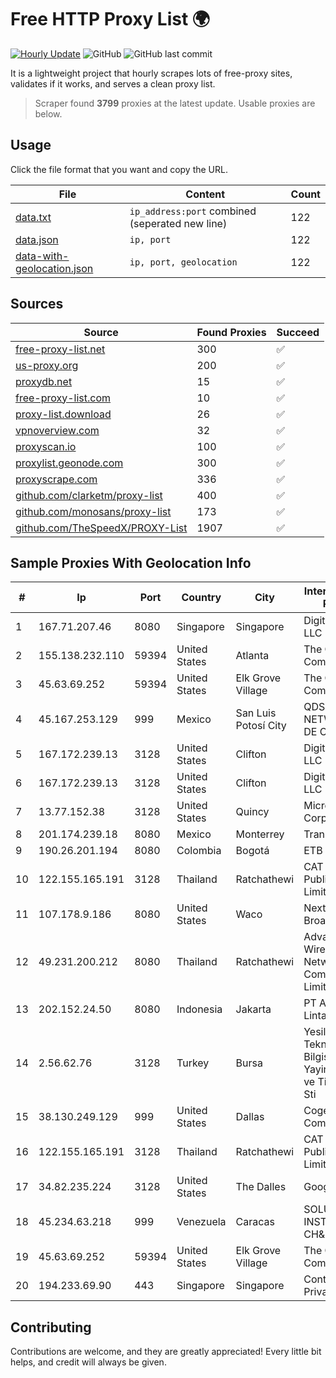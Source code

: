 
# Free HTTP Proxy List 🌍

[![Hourly Update](https://github.com/mertguvencli/http-proxy-list/actions/workflows/main.yml/badge.svg?branch=main)](https://github.com/mertguvencli/http-proxy-list/actions/workflows/main.yml)
![GitHub](https://img.shields.io/github/license/mertguvencli/http-proxy-list)
![GitHub last commit](https://img.shields.io/github/last-commit/mertguvencli/http-proxy-list)

It is a lightweight project that hourly scrapes lots of free-proxy sites, validates if it works, and serves a clean proxy list.


> Scraper found **3799** proxies at the latest update. Usable proxies are below.

## Usage

Click the file format that you want and copy the URL.


|File|Content|Count|
|----|-------|-----|
|[data.txt](https://raw.githubusercontent.com/mertguvencli/http-proxy-list/main/proxy-list/data.txt)|`ip_address:port` combined (seperated new line)|122|
|[data.json](https://raw.githubusercontent.com/mertguvencli/http-proxy-list/main/proxy-list/data.json)|`ip, port`|122|
|[data-with-geolocation.json](https://raw.githubusercontent.com/mertguvencli/http-proxy-list/main/proxy-list/data-with-geolocation.json)|`ip, port, geolocation`|122|

## Sources

|Source|Found Proxies|Succeed|
|------|-------------|-------|
|[free-proxy-list.net](https://free-proxy-list.net)|300|✅|
|[us-proxy.org](https://www.us-proxy.org)|200|✅|
|[proxydb.net](http://proxydb.net)|15|✅|
|[free-proxy-list.com](https://free-proxy-list.com/?page=&port=&type%5B%5D=http&type%5B%5D=https&up_time=0&search=Search)|10|✅|
|[proxy-list.download](https://www.proxy-list.download/HTTP)|26|✅|
|[vpnoverview.com](https://vpnoverview.com/privacy/anonymous-browsing/free-proxy-servers)|32|✅|
|[proxyscan.io](https://www.proxyscan.io)|100|✅|
|[proxylist.geonode.com](https://proxylist.geonode.com/api/proxy-list?limit=300&page=1&sort_by=lastChecked&sort_type=desc&protocols=http,https)|300|✅|
|[proxyscrape.com](https://api.proxyscrape.com/v2/?request=displayproxies&protocol=http&timeout=10000&country=all&ssl=all&anonymity=all)|336|✅|
|[github.com/clarketm/proxy-list](https://raw.githubusercontent.com/clarketm/proxy-list/master/proxy-list-raw.txt)|400|✅|
|[github.com/monosans/proxy-list](https://raw.githubusercontent.com/monosans/proxy-list/main/proxies/http.txt)|173|✅|
|[github.com/TheSpeedX/PROXY-List](https://raw.githubusercontent.com/TheSpeedX/PROXY-List/master/http.txt)|1907|✅|


## Sample Proxies With Geolocation Info

|#|Ip|Port|Country|City|Internet Service Provider|
|-|--|----|-------|----|-------------------------|
|1|167.71.207.46|8080|Singapore|Singapore|DigitalOcean, LLC|
|2|155.138.232.110|59394|United States|Atlanta|The Constant Company|
|3|45.63.69.252|59394|United States|Elk Grove Village|The Constant Company|
|4|45.167.253.129|999|Mexico|San Luis Potosí City|QDS NETWORKS SA DE CV|
|5|167.172.239.13|3128|United States|Clifton|DigitalOcean, LLC|
|6|167.172.239.13|3128|United States|Clifton|DigitalOcean, LLC|
|7|13.77.152.38|3128|United States|Quincy|Microsoft Corporation|
|8|201.174.239.18|8080|Mexico|Monterrey|Transtelco Inc|
|9|190.26.201.194|8080|Colombia|Bogotá|ETB - Colombia|
|10|122.155.165.191|3128|Thailand|Ratchathewi|CAT Telecom Public Company Limited|
|11|107.178.9.186|8080|United States|Waco|Nextlink Broadband|
|12|49.231.200.212|8080|Thailand|Ratchathewi|Advanced Wireless Network Company Limited|
|13|202.152.24.50|8080|Indonesia|Jakarta|PT Aplikanusa Lintasarta|
|14|2.56.62.76|3128|Turkey|Bursa|Yesilbir Bilisim Teknolojileri Bilgisayar Yayincilik Sanayi ve Ticaret Ltd. Sti|
|15|38.130.249.129|999|United States|Dallas|Cogent Communications|
|16|122.155.165.191|3128|Thailand|Ratchathewi|CAT Telecom Public Company Limited|
|17|34.82.235.224|3128|United States|The Dalles|Google LLC|
|18|45.234.63.218|999|Venezuela|Caracas|SOLUCIONES INSTALRED CH&C C.A.|
|19|45.63.69.252|59394|United States|Elk Grove Village|The Constant Company|
|20|194.233.69.90|443|Singapore|Singapore|Contabo Asia Private Limited|



## Contributing

Contributions are welcome, and they are greatly appreciated! Every
little bit helps, and credit will always be given.

